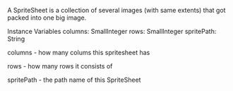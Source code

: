 A SpriteSheet is a collection of several images (with same extents) that got packed into one big image.

Instance Variables
	columns:		SmallInteger
	rows:		SmallInteger
	spritePath:		String

columns
	- how many colums this spritesheet has

rows
	- how many rows it consists of

spritePath
	- the path name of this SpriteSheet
